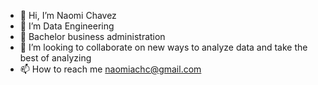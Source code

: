 - 👋 Hi, I’m Naomi Chavez
- 👀 I’m Data Engineering
- 🌱 Bachelor business administration
- 💞️ I’m looking to collaborate on new ways to analyze data and take the best of analyzing
- 📫 How to reach me naomiachc@gmail.com

<!---
naomiachc/naomiachc is a ✨ special ✨ repository because its `README.md` (this file) appears on your GitHub profile.
You can click the Preview link to take a look at your changes.
--->
